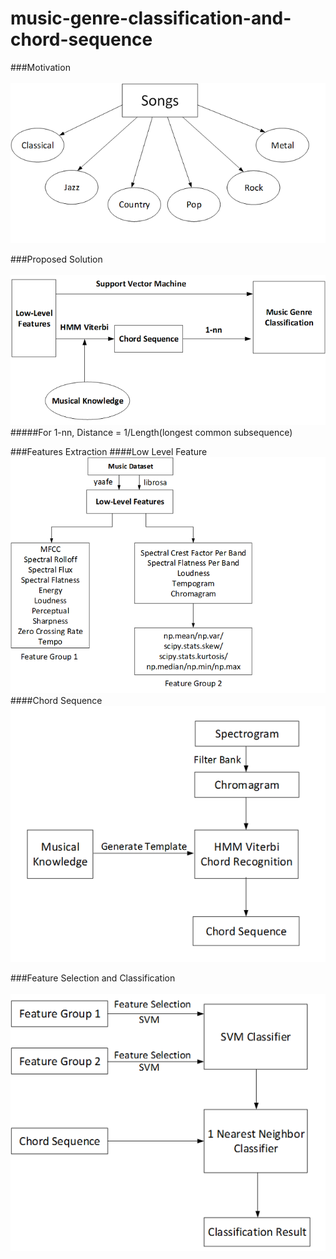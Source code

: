 # music-genre-classification-and-chord-sequence

###Motivation
<br /><br />
![](docs/image1.png)

###Proposed Solution
<br /><br />
![](docs/image2.png)
#####For 1-nn, Distance = 1/Length(longest common subsequence)

###Features Extraction
####Low Level Feature
<br />
![](docs/image3.png)
####Chord Sequence
<br />
![](docs/image4.png)

###Feature Selection and Classification
<br /><br />
![](docs/image5.png)
